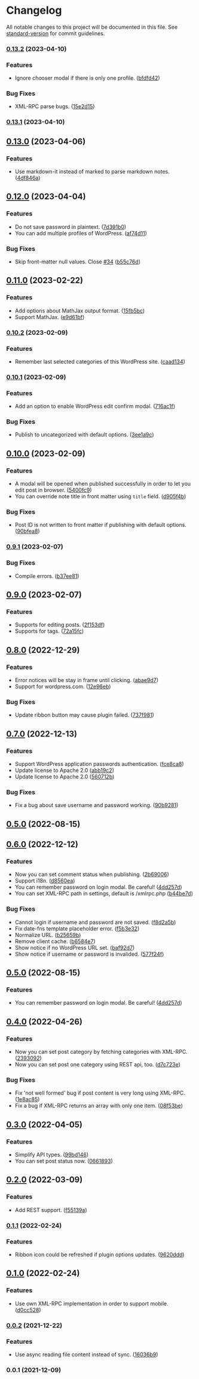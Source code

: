 # Changelog

All notable changes to this project will be documented in this file. See [standard-version](https://github.com/conventional-changelog/standard-version) for commit guidelines.

### [0.13.2](https://github.com/devbean/obsidian-wordpress/compare/0.13.1...0.13.2) (2023-04-10)


### Features

* Ignore chooser modal if there is only one profile. ([bfdfd42](https://github.com/devbean/obsidian-wordpress/commit/bfdfd42925bae5f16f9c1026f1a5cc37c52fd16c))


### Bug Fixes

* XML-RPC parse bugs. ([15e2d15](https://github.com/devbean/obsidian-wordpress/commit/15e2d15c2f90c43b8bdba7d1cbacd79130d1dcaa))

### [0.13.1](https://github.com/devbean/obsidian-wordpress/compare/0.13.0...0.13.1) (2023-04-10)

## [0.13.0](https://github.com/devbean/obsidian-wordpress/compare/0.12.0...0.13.0) (2023-04-06)


### Features

* Use markdown-it instead of marked to parse markdown notes. ([4df846a](https://github.com/devbean/obsidian-wordpress/commit/4df846ae792582a024d5ec01689468fd7c4cfcf9))

## [0.12.0](https://github.com/devbean/obsidian-wordpress/compare/0.11.0...0.12.0) (2023-04-04)


### Features

* Do not save password in plaintext. ([7d391b0](https://github.com/devbean/obsidian-wordpress/commit/7d391b0e8df28ddaa72abd4c9fe60069af2598df))
* You can add multiple profiles of WordPress. ([af74d11](https://github.com/devbean/obsidian-wordpress/commit/af74d11bc06e21c2fb6f2c714813b3fb6acd2fb2))


### Bug Fixes

* Skip front-matter null values. Close [#34](https://github.com/devbean/obsidian-wordpress/issues/34) ([b55c76d](https://github.com/devbean/obsidian-wordpress/commit/b55c76db4642a701cfc5ab0b3cc1e8f1276e4059))

## [0.11.0](https://github.com/devbean/obsidian-wordpress/compare/0.10.2...0.11.0) (2023-02-22)


### Features

* Add options about MathJax output format. ([15fb5bc](https://github.com/devbean/obsidian-wordpress/commit/15fb5bcafa5b7a77ff9b43a2a18d52817eff699a))
* Support MathJax. ([e9d61bf](https://github.com/devbean/obsidian-wordpress/commit/e9d61bfee289eb3bbce9e7aca7d6c17e71becf62))

### [0.10.2](https://github.com/devbean/obsidian-wordpress/compare/0.10.1...0.10.2) (2023-02-09)


### Features

* Remember last selected categories of this WordPress site. ([caad134](https://github.com/devbean/obsidian-wordpress/commit/caad13403aace506850a28e05d7f4d37e5ee124c))

### [0.10.1](https://github.com/devbean/obsidian-wordpress/compare/0.10.0...0.10.1) (2023-02-09)


### Features

* Add an option to enable WordPress edit confirm modal. ([716ac1f](https://github.com/devbean/obsidian-wordpress/commit/716ac1f359c87994276639e5c0ad30e498834ad6))


### Bug Fixes

* Publish to uncategorized with default options. ([3ee1a9c](https://github.com/devbean/obsidian-wordpress/commit/3ee1a9cc93ea4e43b89c07d010f8b55b43c2ca8f))

## [0.10.0](https://github.com/devbean/obsidian-wordpress/compare/0.9.1...0.10.0) (2023-02-09)


### Features

* A modal will be opened when published successfully in order to let you edit post in browser. ([5400fc9](https://github.com/devbean/obsidian-wordpress/commit/5400fc974a0a1f125abcf0a972f4efce68f27a6c))
* You can override note title in front matter using `title` field. ([d905f4b](https://github.com/devbean/obsidian-wordpress/commit/d905f4ba5d47f6009ba728367dcbf11a8c05803d))


### Bug Fixes

* Post ID is not written to front matter if publishing with default options. ([90bfea8](https://github.com/devbean/obsidian-wordpress/commit/90bfea828946f214461427470e5684e3f6a38aba))

### [0.9.1](https://github.com/devbean/obsidian-wordpress/compare/0.9.0...0.9.1) (2023-02-07)


### Bug Fixes

* Compile errors. ([b37ee81](https://github.com/devbean/obsidian-wordpress/commit/b37ee81a53a5322adb67eafb51cf737a5628a45c))

## [0.9.0](https://github.com/devbean/obsidian-wordpress/compare/0.8.0...0.9.0) (2023-02-07)


### Features

* Supports for editing posts. ([2f153df](https://github.com/devbean/obsidian-wordpress/commit/2f153dfc95cd2bfd97245179e0e981aa276f7d20))
* Supports for tags. ([72a15fc](https://github.com/devbean/obsidian-wordpress/commit/72a15fcb16e7b6246f2da03305c6db52253d228c))

## [0.8.0](https://github.com/devbean/obsidian-wordpress/compare/0.7.0...0.8.0) (2022-12-29)


### Features

* Error notices will be stay in frame until clicking. ([abae9d7](https://github.com/devbean/obsidian-wordpress/commit/abae9d794370847738a93f720aa3ad220c1a2cd8))
* Support for wordpress.com. ([12e96eb](https://github.com/devbean/obsidian-wordpress/commit/12e96ebb1d036f2f9f1a5535b517dd552197dc0c))


### Bug Fixes

* Update ribbon button may cause plugin failed. ([737f981](https://github.com/devbean/obsidian-wordpress/commit/737f981130a37525d2431d0f847b9afdc73b35c5))

## [0.7.0](https://github.com/devbean/obsidian-wordpress/compare/0.6.0...0.7.0) (2022-12-13)


### Features

* Support WordPress application passwords authentication. ([fce8ca8](https://github.com/devbean/obsidian-wordpress/commit/fce8ca8c18345c409a05d56c68a16e9504a5d59f))
* Update license to Apache 2.0 ([abb19c2](https://github.com/devbean/obsidian-wordpress/commit/abb19c2687f12b7639e50727c45643b320d09cf6))
* Update license to Apache 2.0 ([560712b](https://github.com/devbean/obsidian-wordpress/commit/560712b18103059a599276577a175b6cac09be5d))


### Bug Fixes

* Fix a bug about save username and password working. ([90b9281](https://github.com/devbean/obsidian-wordpress/commit/90b9281f53ec62dafee63453a36a86bd55168f90))

## [0.5.0](https://github.com/devbean/obsidian-wordpress/compare/0.4.0...0.5.0) (2022-08-15)

## [0.6.0](https://github.com/devbean/obsidian-wordpress/compare/0.4.0...0.6.0) (2022-12-12)


### Features

* Now you can set comment status when publishing. ([2b69006](https://github.com/devbean/obsidian-wordpress/commit/2b69006033a1543bc6451cb610eb66242dc77afd))
* Support i18n. ([d8560ea](https://github.com/devbean/obsidian-wordpress/commit/d8560ea602f43de59db0565189710fe8645737a0))
* You can remember password on login modal. Be careful! ([4dd257d](https://github.com/devbean/obsidian-wordpress/commit/4dd257d2151d12cc93752d4396ed479b880f3de3))
* You can set XML-RPC path in settings, default is /xmlrpc.php ([b44be7d](https://github.com/devbean/obsidian-wordpress/commit/b44be7db1db3c24286052062a7e05422433a57af))


### Bug Fixes

* Cannot login if username and password are not saved. ([f8d2a5b](https://github.com/devbean/obsidian-wordpress/commit/f8d2a5b4f3e9cc9ce5ddce04133a130faf9f4401))
* Fix date-fns template placeholder error. ([f5b3e32](https://github.com/devbean/obsidian-wordpress/commit/f5b3e32ff56e5ba1904d86703f3973a447c9ca5c))
* Normalize URL. ([b25659b](https://github.com/devbean/obsidian-wordpress/commit/b25659bf5da586d3aa4eb1fcf31f4544616b4acd))
* Remove client cache. ([b6584e7](https://github.com/devbean/obsidian-wordpress/commit/b6584e73892ab6a52915ab00b9a00cab2c5752fd))
* Show notice if no WordPress URL set. ([baf92d7](https://github.com/devbean/obsidian-wordpress/commit/baf92d79e5f2db5f97210db7fa157f9b5ba0d531))
* Show notice if username or password is invalided. ([577f24f](https://github.com/devbean/obsidian-wordpress/commit/577f24f7c885f6d715fd51c9bc563681a528b370))

## [0.5.0](https://github.com/devbean/obsidian-wordpress/compare/0.4.0...0.5.0) (2022-08-15)


### Features

* You can remember password on login modal. Be careful! ([4dd257d](https://github.com/devbean/obsidian-wordpress/commit/4dd257d2151d12cc93752d4396ed479b880f3de3))

## [0.4.0](https://github.com/devbean/obsidian-wordpress/compare/0.3.0...0.4.0) (2022-04-26)


### Features

* Now you can set post category by fetching categories with XML-RPC. ([2393092](https://github.com/devbean/obsidian-wordpress/commit/23930923dd9b626c07cc1b94473da723acbdcb02))
* Now you can set post one category using REST api, too. ([d7c723e](https://github.com/devbean/obsidian-wordpress/commit/d7c723e61e0a6b7838b97ce5fee094434e341dfe))


### Bug Fixes

* Fix 'not well formed' bug if post content is very long using XML-RPC. ([1e8ac85](https://github.com/devbean/obsidian-wordpress/commit/1e8ac854ecfe9f485751d9d10b658ad4002fab95))
* Fix a bug if XML-RPC returns an array with only one item. ([08f53be](https://github.com/devbean/obsidian-wordpress/commit/08f53beeb553cc370fb1d6736b44171d0fb0fafe))

## [0.3.0](https://github.com/devbean/obsidian-wordpress/compare/0.2.0...0.3.0) (2022-04-05)


### Features

* Simplify API types. ([99bd146](https://github.com/devbean/obsidian-wordpress/commit/99bd146cef4eef02faf3b592668e3e17e7e7439b))
* You can set post status now. ([0661893](https://github.com/devbean/obsidian-wordpress/commit/06618936fda714d62240198377a48ea81553f596))

## [0.2.0](https://github.com/devbean/obsidian-wordpress/compare/0.1.1...0.2.0) (2022-03-09)


### Features

* Add REST support. ([f55139a](https://github.com/devbean/obsidian-wordpress/commit/f55139a13477b83f16be51ea20349acb2a484fe0))

### [0.1.1](https://github.com/devbean/obsidian-wordpress/compare/0.1.0...0.1.1) (2022-02-24)


### Features

* Ribbon icon could be refreshed if plugin options updates. ([9620ddd](https://github.com/devbean/obsidian-wordpress/commit/9620ddd48cfe3654e6583d6be2039e821e5a6da6))

## [0.1.0](https://github.com/devbean/obsidian-wordpress/compare/0.0.2...0.1.0) (2022-02-24)


### Features

* Use own XML-RPC implementation in order to support mobile. ([d0cc528](https://github.com/devbean/obsidian-wordpress/commit/d0cc5280d64ee2eded8c124205ef4cf9df9d60dd))

### [0.0.2](https://github.com/devbean/obsidian-wordpress/compare/0.0.1...0.0.2) (2021-12-22)


### Features

* Use async reading file content instead of sync. ([16036b9](https://github.com/devbean/obsidian-wordpress/commit/16036b9374738c984fc5e6db15e2f8caeec93ce8))

### 0.0.1 (2021-12-09)
